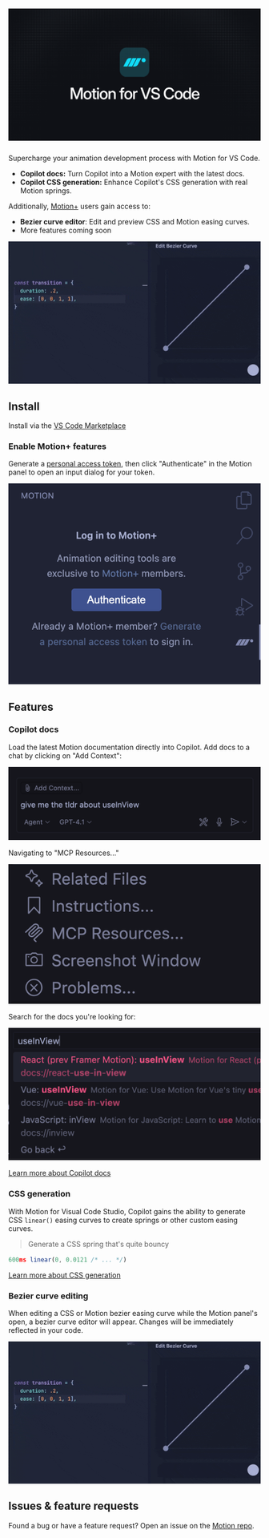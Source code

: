 <h1 align="center">
  <img src="images/readme-header.png" alt="Motion for VS Code" />
</h1>

Supercharge your animation development process with Motion for VS Code.

-   **Copilot docs:** Turn Copilot into a Motion expert with the latest docs.
-   **Copilot CSS generation:** Enhance Copilot's CSS generation with real Motion springs.

Additionally, [Motion+](https://motion.dev/plus) users gain access to:

-   **Bezier curve editor**: Edit and preview CSS and Motion easing curves.
-   More features coming soon

![Bezier curve editing](images/bezier-editing.gif)

<!---
-   **AI+ docs:** Latest docs for Motion+ features like `Cursor` and `Ticker`
-   **Curve visualisation:** Lets Copilot visually see springs and easing curves
-   **Spring editor:** Edit Motion springs inline, in real-time
-->

## Install

Install via the [VS Code Marketplace](https://marketplace.visualstudio.com/items?itemName=Motion.motion-vscode-extension)

### Enable Motion+ features

Generate a [personal access token](https://plus.motion.dev/profile), then click "Authenticate" in the Motion panel to open an input dialog for your token.

![Screenshot of the unauthenticated Motion panel](images/auth.png)

## Features

### Copilot docs

Load the latest Motion documentation directly into Copilot. Add docs to a chat by clicking on "Add Context":

![Screenshot of the Copilot chat window](images/readme-add-context.png)

Navigating to "MCP Resources..."

![Screenshot of the resources list](images/readme-add-context-2.png)

Search for the docs you're looking for:

![Screenshot of the search box](images/readme-add-context-3.png)

[Learn more about Copilot docs](https://motion.dev/docs/ai-llm-documentation)

### CSS generation

With Motion for Visual Code Studio, Copilot gains the ability to generate CSS `linear()` easing curves to create springs or other custom easing curves.

> Generate a CSS spring that's quite bouncy

```js
600ms linear(0, 0.0121 /* ... */)
```

[Learn more about CSS generation](https://motion.dev/docs/ai-generate-css-springs-and-easings-llm)

### Bezier curve editing

When editing a CSS or Motion bezier easing curve while the Motion panel's open, a bezier curve editor will appear. Changes will be immediately reflected in your code.

![Bezier curve editing](images/bezier-editing.gif)

<!--

## Extension Settings

Include if your extension adds any VS Code settings through the `contributes.configuration` extension point.

For example:

This extension contributes the following settings:

-   `myExtension.enable`: Enable/disable this extension.
-   `myExtension.thing`: Set to `blah` to do something.

## Motion+ authentication

To enable Motion+

-->

## Issues & feature requests

Found a bug or have a feature request? Open an issue on the [Motion repo](https://github.com/motiondivision/motion).
